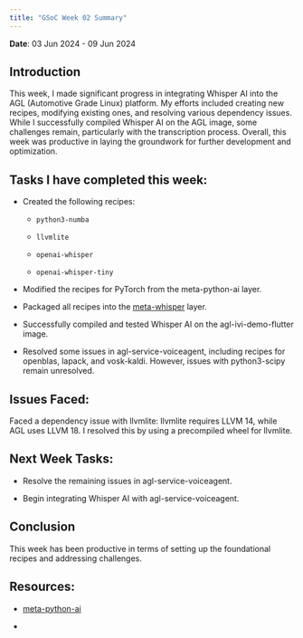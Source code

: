 ```yaml
---
title: "GSoC Week 02 Summary"
---
```



<!-- # GSoC Week 02 Summary -->
**Date**: 03 Jun 2024 - 09 Jun 2024

## Introduction
This week, I made significant progress in integrating Whisper AI into the AGL (Automotive Grade Linux) platform. My efforts included creating new recipes, modifying existing ones, and resolving various dependency issues. While I successfully compiled Whisper AI on the AGL image, some challenges remain, particularly with the transcription process. Overall, this week was productive in laying the groundwork for further development and optimization.

## Tasks I have completed this week:

- Created the following recipes:

  - `python3-numba`

  - `llvmlite`

  - `openai-whisper`

  - `openai-whisper-tiny`

- Modified the recipes for PyTorch from the meta-python-ai layer.
- Packaged all recipes into the [meta-whisper](https://github.com/Anuj-S62/meta-whisper) layer.
- Successfully compiled and tested Whisper AI on the agl-ivi-demo-flutter image.
- Resolved some issues in agl-service-voiceagent, including recipes for openblas, lapack, and vosk-kaldi. However, issues with python3-scipy remain unresolved.

## Issues Faced:

Faced a dependency issue with llvmlite: llvmlite requires LLVM 14, while AGL uses LLVM 18. I resolved this by using a precompiled wheel for llvmlite.

## Next Week Tasks:

- Resolve the remaining issues in agl-service-voiceagent.

- Begin integrating Whisper AI with agl-service-voiceagent.

## Conclusion

This week has been productive in terms of setting up the foundational recipes and addressing challenges.

## Resources:

- [meta-python-ai](https://layers.openembedded.org/layerindex/branch/scarthgap/layer/meta-python-ai/)


- 

